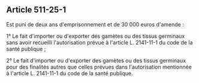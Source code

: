 Article 511-25-1
----
Est puni de deux ans d'emprisonnement et de 30 000 euros d'amende :

1° Le fait d'importer ou d'exporter des gamètes ou des tissus germinaux sans
avoir recueilli l'autorisation prévue à l'article L. 2141-11-1 du code de la
santé publique ;

2° Le fait d'importer ou d'exporter des gamètes ou des tissus germinaux pour des
finalités autres que celles prévues dans l'autorisation mentionnée à l'article
L. 2141-11-1 du code de la santé publique.
